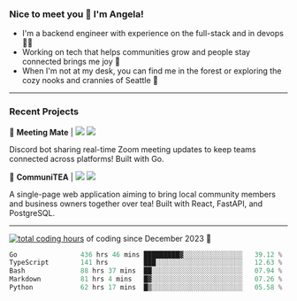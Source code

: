 ### Nice to meet you 👋 I'm Angela!

- I'm a backend engineer with experience on the full-stack and in devops 👩‍💻
- Working on tech that helps communities grow and people stay connected brings me joy 🤝
- When I'm not at my desk, you can find me in the forest or exploring the cozy nooks and crannies of Seattle 🧋

---

### Recent Projects

👾 **Meeting Mate** | [![](https://img.shields.io/badge/Code-violet.svg?style=flat-square)](https://github.com/angelajfisher/meeting-mate) [![](https://img.shields.io/badge/Site-violet.svg?style=flat-square)](https://angelajfisher.com/projects/meeting-mate)

Discord bot sharing real-time Zoom meeting updates to keep teams connected across platforms! Built with Go.

🍵 **CommuniTEA** | [![](https://img.shields.io/badge/Code-green.svg?style=flat-square)](https://gitlab.com/angelajfisher/communiTEA) [![](https://img.shields.io/badge/Demo-green.svg?style=flat-square)](https://angelajfisher.gitlab.io/communiTEA/)

A single-page web application aiming to bring local community members and business owners together over tea!  Built with React, FastAPI, and PostgreSQL.

---

<a href="https://wakatime.com/@018c1e94-8745-411f-aea1-f33be044d952"><img src="https://wakatime.com/badge/user/018c1e94-8745-411f-aea1-f33be044d952.svg?style=flat-square" alt="total coding hours" /></a> of coding since December 2023 🌊<br>
<!--START_SECTION:waka-->

```go
Go                436 hrs 46 mins █████████▓░░░░░░░░░░░░░░░   39.12 %
TypeScript        141 hrs         ███░░░░░░░░░░░░░░░░░░░░░░   12.63 %
Bash              88 hrs 37 mins  ██░░░░░░░░░░░░░░░░░░░░░░░   07.94 %
Markdown          81 hrs 4 mins   █▓░░░░░░░░░░░░░░░░░░░░░░░   07.26 %
Python            62 hrs 17 mins  █▒░░░░░░░░░░░░░░░░░░░░░░░   05.58 %
```

<!--END_SECTION:waka--> 
